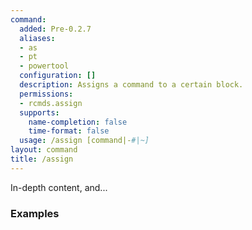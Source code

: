 ```yaml
---
command:
  added: Pre-0.2.7
  aliases:
  - as
  - pt
  - powertool
  configuration: []
  description: Assigns a command to a certain block.
  permissions:
  - rcmds.assign
  supports:
    name-completion: false
    time-format: false
  usage: /assign [command|-#|~]
layout: command
title: /assign
---
```


In-depth content, and...

### Examples



